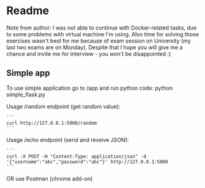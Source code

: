 <h1>Readme</h1>

Note from author: I was not able to continue with Docker-related tasks, due to some problems with virtual machine I'm using. Also time for solving those exercises wasn't best for me because of exam session on University (my last two exams are on Monday). 
Despite that I hope you will give me a chance and invite me for interview - you won't be disappointed :)

<h2>Simple app</h2>

To use simple application go to /app and run python code:
python simple_flask.py

Usage /random endpoint (get random value):
	
	```
	curl http://127.0.0.1:5000/random
	```

Usage /echo endpoint (send and reveive JSON):

	
	```
	curl -X POST -H "Content-Type: application/json" -d '{"username":"abc","password":"abc"}' http://127.0.0.1:5000
	```

OR use Postman (chrome add-on)
